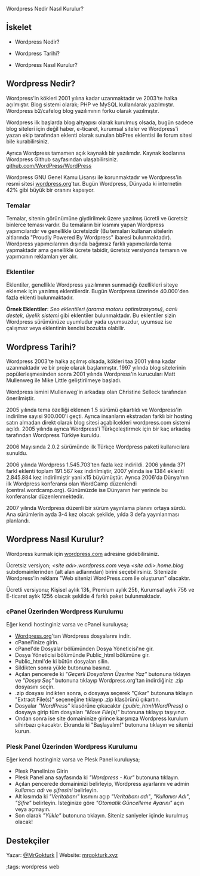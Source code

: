 Wordpress Nedir Nasıl Kurulur?

## İskelet

- Wordpress Nedir?

- Wordpress Tarihi?

- Wordpress Nasıl Kurulur?

## Wordpress Nedir?

Wordpress'in kökleri 2001 yılına kadar uzanmaktadır ve 2003'te halka açılmıştır. Blog sistemi olarak; PHP ve MySQL kullanılarak yazılmıştır. Wordpress b2/cafelog blog yazılımının forku olarak yazılmıştır.

Wordpress ilk başlarda blog altyapısı olarak kurulmuş olsada, bugün sadece blog siteleri için değil haber, e-ticaret, kurumsal siteler ve Wordpress'i yazan ekip tarafından eklenti olarak sunulan bbPres eklentisi ile forum sitesi bile kurabilirsiniz.

Ayrıca Wordpress tamamen açık kaynaklı bir yazılımdır. Kaynak kodlarına Wordpress Github sayfasından ulaşabilirsiniz.  [github.com/WordPress/WordPress](https://github.com/WordPress/WordPress)

Wordpress GNU Genel Kamu Lisansı ile korunmaktadır ve Wordpress'in resmi sitesi [wordpress.org](https://wordpress.org/)'tur. Bugün Wordpress, Dünyada ki internetin 42% gibi büyük bir oranını kapsıyor.

### Temalar 

Temalar, sitenin görünümüne giydirilmek üzere yazılmış ücretli ve ücretsiz binlerce teması vardır. Bu temaların bir kısmını yapan Wordpress yapımcılarıdır ve genellikle ücretsizdir (Bu temaları kullanan sitelerin altlarında "Proudly Powered By Wordpress" ibaresi bulunmaktadır). Wordpress yapımcılarının dışında bağımsız farklı yapımcılarda tema yapmaktadır ama genellikle ücrete tabidir, ücretsiz versiyonda temanın ve yapımcının reklamları yer alır. 

### Eklentiler

Eklentiler, genellikle Wordpress yazılımının sunmadığı özellikleri siteye eklemek için yazılmış eklentilerdir. Bugün Wordpress üzerinde 40.000'den fazla eklenti bulunmaktadır. 


**Örnek Eklentiler**: *Seo eklentileri (arama motoru optimizasyonu), canlı destek, üyelik sistemi* gibi eklentiler bulunmaktadır. Bu eklentiler sizin Wordpress sürümünüze uyumludur yada uyumsuzdur, uyumsuz ise çalışmaz veya eklentinin kendisi bozukta olabilir.

## Wordpress Tarihi?

Wordpress 2003'te halka açılmış olsada, kökleri taa 2001 yılına kadar uzanmaktadır ve bir proje olarak başlanmıştır. 1997 yılında blog sitelerinin popülerleşmesinden sonra 2001 yılında Wordpress'in kurucuları Matt Mullenweg ile Mike Little geliştirilmeye başladı.

Wordpress ismini Mullenweg'in arkadaşı olan Christine Selleck tarafından önerilmiştir.
 
2005 yılında tema özelliği eklenen 1.5 sürümü çıkartıldı ve Wordpress'in indirilme sayısi 900.000'i geçti.
Ayrıca insanların ekstradan farklı bir hosting satın almadan direkt olarak blog sitesi açabilcekleri wordpress.com sistemi açıldı.
2005 yılında ayrıca Wordpress'i Türkçeleştirmek için bir kaç arkadaş tarafından Wordpress Türkiye kuruldu. 

2006 Mayısında 2.0.2 sürümünde ilk Türkçe Wordpress paketi kullanıcılara sunuldu.

2006 yılında Wordpress 1.545.703'ten fazla kez indirildi. 2006 yılında 371 farkl eklenti toplam 191.567 kez indirilmiştir, 2007 yılında ise 1384 eklenti 2.845.884 kez indirilmiştir yani x15 büyümüştür.
Ayrıca 2006'da Dünya'nın ilk Wordpress konferansı olan WordCamp düzenlendi (central.wordcamp.org). Günümüzde ise Dünyanın her yerinde bu konferanslar düzenlenmektedir.

2007 yılında Wordpress düzenli bir sürüm  yayınlama planını ortaya sürdü. Ana sürümlerin ayda 3-4 kez olacak şekilde, yılda 3 defa yayınlanması planlandı. 

## Wordpress Nasıl Kurulur?

Wordpress kurmak için [wordpress.com](https://wordpress.com) adresine gidebilirsiniz.

Ücretsiz versiyon; *<site adı>.wordpress.com* veya *<site adı>.home.blog* subdomainlerinden (alt alan adlarından) birini seçebilirsiniz. Sitenizde Wordpress'in reklamı "Web sitenizi WordPress.com ile oluşturun" olacaktır. 

Ücretli versiyonu; Kişisel aylık 13₺, Premium aylık 25₺, Kurumsal aylık 75₺ ve E-ticaret aylık 125₺ olacak şekilde 4 farklı paket bulunmaktadır.

### cPanel Üzerinden Wordpress Kurulumu

Eğer kendi hostinginiz varsa ve cPanel kuruluysa;

- [Wordpress.org](https://wordpress.org/download/)'tan Wordpress dosyalarını indir.
- cPanel'inize girin.
- cPanel'de Dosyalar bölümünden Dosya Yöneticisi'ne gir. 
- Dosya Yöneticisi bölümünde Public_html bölümüne gir.
- Public_html'de ki bütün dosyaları silin.
- Sildikten sonra yükle butonuna basınız.
- Açılan pencerede ki *"Geçerli Dosyaların Üzerine Yaz"* butonuna tıklayın ve *"Dosya Seç"* butonuna tıklayıp Wordpress.org'tan  indirdiğiniz .zip dosyasını seçin.
- .zip dosyası indikten sonra, o dosyaya seçerek "Çıkar" butonuna tıklayın "Extract File(s)" seçeneğine tıklayıp .zip klasörünü çıkartın.
- Dosyalar *"WordPress"* klasörüne çıkacaktır *(:pubic_html/WordPress)* o dosyaya girip tüm dosyaları *"Move File(s)"* butonuna tıklayıp taşıyınız.
- Ondan sonra ise site domaininize girince karşınıza Wordpress kurulum sihirbazı çıkacaktır. Ekranda ki "Başlayalım!" butonuna tıklayın ve sitenizi kurun.

### Plesk Panel Üzerinden Wordpress Kurulumu

Eğer kendi hostinginiz varsa ve Plesk Panel kuruluysa;

- Plesk Panelinize Girin
- Plesk Panel ana sayfasında ki *"Wordpress - Kur"* butonuna tıklayın.
- Açılan pencerede domaininizi belirleyip, Wordpress ayarlarını ve admin *kullanıcı adı* ve *şifresini* belirleyin.
- Alt kısımda ki *"Veritabanı"* kısmını açıp *"Veritabanı adı"*, *"Kullanıcı Adı"*, *"Şifre"* belirleyin. İsteğinize göre *"Otomatik Güncelleme Ayarını"* açın veya açmayın.
- Son olarak *"Yükle"* butonuna tıklayın. Siteniz saniyeler içinde kurulmuş olacak!


## Destekçiler

Yazar: [@MrGokturk](https://github.com/MrGokturk) **|** Website: [mrgokturk.xyz](https://mrgokturk.xyz)

;tags: wordpress web
